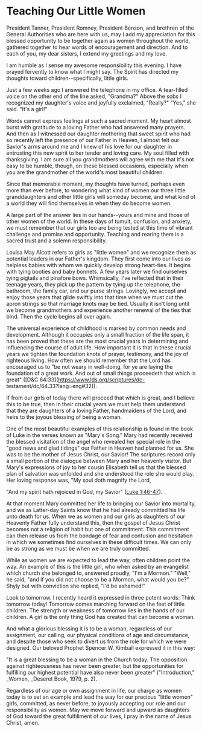 # Teaching Our Little Women

President Tanner, President Romney, President Benson, and brethren of the
General Authorities who are here with us, may I add my appreciation for this
blessed opportunity to be together again as women throughout the world,
gathered together to hear words of encouragement and direction. And to each of
you, my dear sisters, I extend my greetings and my love.

I am humble as I sense my awesome responsibility this evening. I have prayed
fervently to know what I might say. The Spirit has directed my thoughts toward
children--specifically, little girls.

Just a few weeks ago I answered the telephone in my office. A tear-filled
voice on the other end of the line asked, "Grandma?" Above the sobs I
recognized my daughter's voice and joyfully exclaimed, "Really?" "Yes," she
said. "It's a girl!"

Words cannot express feelings at such a sacred moment. My heart almost burst
with gratitude to a loving Father who had answered many prayers. And then as I
witnessed our daughter mothering that sweet spirit who had so recently left
the presence of our Father in Heaven, I almost felt our Savior's arms around
me and I knew of his love for our daughter in entrusting this new spirit to
her tender and loving care. My soul filled with thanksgiving. I am sure all
you grandmothers will agree with me that it's not easy to be humble, though,
on these blessed occasions, especially when you are the grandmother of the
world's most beautiful children.

Since that memorable moment, my thoughts have turned, perhaps even more than
ever before, to wondering what kind of women our three little granddaughters
and other little girls will someday become, and what kind of a world they will
find themselves in when they do become women.

A large part of the answer lies in our hands--yours and mine and those of
other women of the world. In these days of tumult, confusion, and anxiety, we
must remember that our girls too are being tested at this time of vibrant
challenge and promise and opportunity. Teaching and rearing them is a sacred
trust and a solemn responsibility.

Louisa May Alcott refers to girls as "little women" and we recognize them as
potential leaders in our Father's kingdom. They first come into our lives as
helpless babies with whom we quickly develop strong heart-ties. It begins with
tying booties and baby bonnets. A few years later we find ourselves tying
pigtails and pinafore bows. Whimsically, I've reflected that in their teenage
years, they pick up the pattern by tying up the telephone, the bathroom, the
family car, and our purse strings. Lovingly, we accept and enjoy those years
that glide swiftly into that time when we must cut the apron strings so that
marriage knots may be tied. Usually it isn't long until we become grandmothers
and experience another renewal of the ties that bind. Then the cycle begins
all over again.

The universal experience of childhood is marked by common needs and
development. Although it occupies only a small fraction of the life span, it
has been proved that these are the most crucial years in determining and
influencing the course of adult life. How important it is that in these
crucial years we tighten the foundation knots of prayer, testimony, and the
joy of righteous living. How often we should remember that the Lord has
encouraged us to "be not weary in well-doing, for ye are laying the foundation
of a great work. And out of small things proceedeth that which is great"
([D&amp;C 64:33](https://www.lds.org/scriptures/dc-
testament/dc/64.33?lang=eng#32)).

If from our girls of today there will proceed that which is great, and I
believe this to be true, then in their crucial years we must help them
understand that they are daughters of a loving Father, handmaidens of the
Lord, and heirs to the joyous blessing of being a woman.

One of the most beautiful examples of this relationship is found in the book
of Luke in the verses known as "Mary's Song." Mary had recently received the
blessed visitation of the angel who revealed her special role in the "good
news and glad tidings" our Father in Heaven had planned for us. She was to be
the mother of Jesus Christ, our Savior! The scriptures record only a small
portion of the dialogue between Mary and her heavenly visitor. But Mary's
expressions of joy to her cousin Elisabeth tell us that the blessed plan of
salvation was unfolded and she understood the role she would play. Her loving
response was, "My soul doth magnify the Lord,

"And my spirit hath rejoiced in God, my Savior" ([Luke
1:46-47](https://www.lds.org/scriptures/nt/luke/1.46-47?lang=eng#45)).

At that moment Mary committed her life to bringing our Savior into mortality,
and we as Latter-day Saints know that he had already committed his life unto
death for us. When we as women and our girls as daughters of our Heavenly
Father fully understand this, then the gospel of Jesus Christ becomes not a
religion of habit but one of commitment. This commitment can then release us
from the bondage of fear and confusion and hesitation in which we sometimes
find ourselves in these difficult times. We can only be as strong as we must
be when we are truly committed.

While as women we are expected to lead the way, often children point the way.
An example of this is the little girl, who when asked by an evangelist which
church she belonged to, answered proudly, "I'm a Mormon." "Well," he said,
"and if you did not choose to be a Mormon, what would you be?" Shyly but with
conviction she replied, "I'd be ashamed!"

Look to tomorrow. I recently heard it expressed in three potent words: Think
tomorrow today! Tomorrow comes marching forward on the feet of little
children. The strength or weakness of tomorrow lies in the hands of our
children. A girl is the only thing God has created that can become a woman.

And what a glorious blessing it is to be a woman, regardless of our
assignment, our calling, our physical conditions of age and circumstance, and
despite those who seek to divert us from the role for which we were designed.
Our beloved Prophet Spencer W. Kimball expressed it in this way:

"It is a great blessing to be a woman in the Church today. The opposition
against righteousness has never been greater, but the opportunities for
fulfilling our highest potential have also never been greater"
("Introduction," _Women, _Deseret Book, 1979, p. 2).

Regardless of our age or own assignment in life, our charge as women today is
to set an example and lead the way for our precious "little women" girls,
committed, as never before, to joyously accepting our role and our
responsibility as women. May we move forward and upward as daughters of God
toward the great fulfillment of our lives, I pray in the name of Jesus Christ,
amen.

